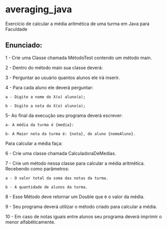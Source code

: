 # averaging_java
Exercício de calcular a média aritmética de uma turma em Java para Faculdade

## Enunciado:

1 - Crie uma Classe chamada MétodoTest contendo um método main.

2 - Dentro do método main sua classe deverá:

3 - Perguntar ao usuário quantos alunos ele irá inserir.

4 - Para cada aluno ele deverá perguntar:

	a - Digite a nome do X(o) aluno(a);
 
	b - Digite a nota do X(o) aluno(a);
 
5- Ao final da execução seu programa deverá escrever:

	a- A média da turma é {media}: 
 
	b- A Maior nota da turma é: {nota}, do aluno {nomeAluno}.
 
Para calcular a média faça:

6 - Crie uma classe chamada CalculadoraDeMedias.

7 - Crie um método nessa classe para calcular a média aritmética. Recebendo como parâmetros: 

	a - O valor total da soma das notas da turma.
 
	b - A quantidade de alunos da turma.
 
8 - Esse Método deve retornar um Double que é o valor da média.

9 - Seu programa deverá utilizar o método criado para calcular a média.

10 - Em caso de notas iguais entre alunos seu programa deverá imprimir o menor alfabéticamente. 
